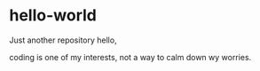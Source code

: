 # hello-world
Just another repository
hello,

coding is one of my interests, not a way to calm down wy worries.
